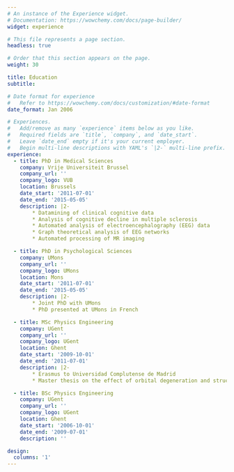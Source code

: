 ```yaml
---
# An instance of the Experience widget.
# Documentation: https://wowchemy.com/docs/page-builder/
widget: experience

# This file represents a page section.
headless: true

# Order that this section appears on the page.
weight: 30

title: Education
subtitle:

# Date format for experience
#   Refer to https://wowchemy.com/docs/customization/#date-format
date_format: Jan 2006

# Experiences.
#   Add/remove as many `experience` items below as you like.
#   Required fields are `title`, `company`, and `date_start`.
#   Leave `date_end` empty if it's your current employer.
#   Begin multi-line descriptions with YAML's `|2-` multi-line prefix.
experience:
  - title: PhD in Medical Sciences
    company: Vrije Universiteit Brussel
    company_url: ''
    company_logo: VUB
    location: Brussels
    date_start: '2011-07-01'
    date_end: '2015-05-05'
    description: |2-
        * Datamining of clinical cognitive data
        * Analysis of cognitive decline in multiple sclerosis
        * Automated analysis of electroencephalography (EEG) data
        * Graph theoretical analysis of EEG networks
        * Automated processing of MR imaging

  - title: PhD in Psychological Sciences
    company: UMons
    company_url: ''
    company_logo: UMons
    location: Mons
    date_start: '2011-07-01'
    date_end: '2015-05-05'
    description: |2-
        * Joint PhD with UMons
        * PhD presented at UMons in French

  - title: MSc Physics Engineering
    company: UGent
    company_url: ''
    company_logo: UGent
    location: Ghent
    date_start: '2009-10-01'
    date_end: '2011-07-01'
    description: |2-
        * Erasmus to Universidad Complutense de Madrid
        * Master thesis on the effect of orbital degeneration and structure on the efficiency of molecular magnets, see [here](https://molmod.ugent.be/sites/default/files/MT_jvanschependom.pdf)

  - title: BSc Physics Engineering
    company: UGent
    company_url: ''
    company_logo: UGent
    location: Ghent
    date_start: '2006-10-01'
    date_end: '2009-07-01'
    description: ''

design:
  columns: '1'
---
```

